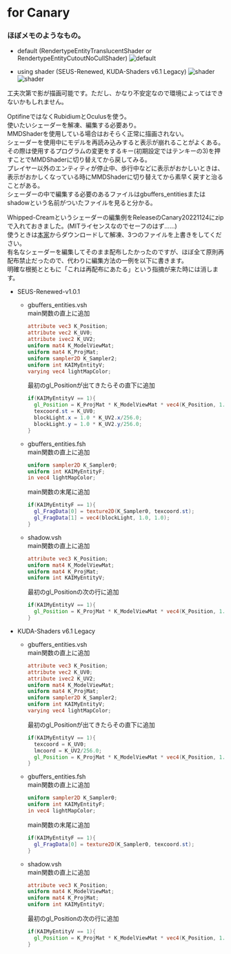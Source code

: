 # for Canary

### ほぼメモのようなもの。

- default (RendertypeEntityTranslucentShader or RendertypeEntityCutoutNoCullShader)
![default](image/default.png)

- using shader (SEUS-Renewed, KUDA-Shaders v6.1 Legacy)
![shader](image/SEUS.png)
![shader](image/KUDA.png)

工夫次第で影が描画可能です。ただし、かなり不安定なので環境によってはできないかもしれません。  

OptifineではなくRubidiumとOculusを使う。  
使いたいシェーダーを解凍、編集する必要あり。  
MMDShaderを使用している場合はおそらく正常に描画されない。  
シェーダーを使用中にモデルを再読み込みすると表示が崩れることがよくある。  
その際は使用するプログラムの変更をするキー(初期設定ではテンキーの3)を押すことでMMDShaderに切り替えてから戻してみる。  
プレイヤー以外のエンティティが停止中、歩行中などに表示がおかしいときは、表示がおかしくなっている時にMMDShaderに切り替えてから素早く戻すと治ることがある。  
シェーダーの中で編集する必要のあるファイルはgbuffers_entitiesまたはshadowという名前がついたファイルを見ると分かる。  

Whipped-Creamというシェーダーの編集例をReleaseのCanary20221124にzipで入れておきました。(MITライセンスなのでセーフのはず……)  
使うときは[本家](https://github.com/Zi7ar21/Whipped-Cream)からダウンロードして解凍、3つのファイルを上書きをしてください。  
有名なシェーダーを編集してそのまま配布したかったのですが、ほぼ全て原則再配布禁止だったので、代わりに編集方法の一例を以下に書きます。  
明確な根拠とともに「これは再配布にあたる」という指摘が来た時には消します。

- SEUS-Renewed-v1.0.1
  - gbuffers_entities.vsh  
    main関数の直上に追加

      ```glsl
      attribute vec3 K_Position;
      attribute vec2 K_UV0;
      attribute ivec2 K_UV2;
      uniform mat4 K_ModelViewMat;
      uniform mat4 K_ProjMat;
      uniform sampler2D K_Sampler2;
      uniform int KAIMyEntityV;
      varying vec4 lightMapColor;
      ```

    最初のgl_Positionが出てきたらその直下に追加

    ```glsl
    if(KAIMyEntityV == 1){
      gl_Position = K_ProjMat * K_ModelViewMat * vec4(K_Position, 1.0);
      texcoord.st = K_UV0;
      blockLight.x = 1.0 * K_UV2.x/256.0;
      blockLight.y = 1.0 * K_UV2.y/256.0;
    }
    ```

  - gbuffers_entities.fsh  
    main関数の直上に追加

    ```glsl
    uniform sampler2D K_Sampler0;
    uniform int KAIMyEntityF;
    in vec4 lightMapColor;
    ```

    main関数の末尾に追加

    ```glsl
    if(KAIMyEntityF == 1){
      gl_FragData[0] = texture2D(K_Sampler0, texcoord.st);
      gl_FragData[1] = vec4(blockLight, 1.0, 1.0);
    }
    ```

  - shadow.vsh  
    main関数の直上に追加

    ```glsl
    attribute vec3 K_Position;
    uniform mat4 K_ModelViewMat;
    uniform mat4 K_ProjMat;
    uniform int KAIMyEntityV;
    ```

    最初のgl_Positionの次の行に追加

    ```glsl
    if(KAIMyEntityV == 1){
      gl_Position = K_ProjMat * K_ModelViewMat * vec4(K_Position, 1.0);
    }
    ```

- KUDA-Shaders v6.1 Legacy
  - gbuffers_entities.vsh  
    main関数の直上に追加

    ```glsl
    attribute vec3 K_Position;
    attribute vec2 K_UV0;
    attribute ivec2 K_UV2;
    uniform mat4 K_ModelViewMat;
    uniform mat4 K_ProjMat;
    uniform sampler2D K_Sampler2;
    uniform int KAIMyEntityV;
    varying vec4 lightMapColor;
    ```

    最初のgl_Positionが出てきたらその直下に追加

    ```glsl
    if(KAIMyEntityV == 1){
      texcoord = K_UV0;
      lmcoord = K_UV2/256.0;
      gl_Position = K_ProjMat * K_ModelViewMat * vec4(K_Position, 1.0);
    }
    ```

  - gbuffers_entities.fsh  
    main関数の直上に追加

    ```glsl
    uniform sampler2D K_Sampler0;
    uniform int KAIMyEntityF;
    in vec4 lightMapColor;
    ```

    main関数の末尾に追加

    ```glsl
    if(KAIMyEntityF == 1){
      gl_FragData[0] = texture2D(K_Sampler0, texcoord.st);
    }
    ```

  - shadow.vsh  
    main関数の直上に追加

    ```glsl
    attribute vec3 K_Position;
    uniform mat4 K_ModelViewMat;
    uniform mat4 K_ProjMat;
    uniform int KAIMyEntityV;
    ```

    最初のgl_Positionの次の行に追加

    ```glsl
    if(KAIMyEntityV == 1){
      gl_Position = K_ProjMat * K_ModelViewMat * vec4(K_Position, 1.0);
    }
    ```
